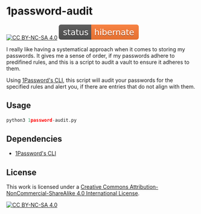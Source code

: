 # 1password-audit
[![CC BY-NC-SA 4.0][cc-by-nc-sa-shield]][cc-by-nc-sa] [![status: hibernate](https://github.com/GIScience/badges/raw/master/status/hibernate.svg)](https://github.com/GIScience/badges#hibernate)

I really like having a systematical approach when it comes to storing my passwords. It gives me a sense of order, if my passwords adhere to predifined rules, and this is a script to audit a vault to ensure it adheres to them.

Using [1Password's CLI](https://developer.1password.com/docs/cli), this script will audit your passwords for the specified rules and alert you, if there are entries that do not align with them.

## Usage
```python
python3 1password-audit.py
```

## Dependencies
- [1Password's CLI](https://developer.1password.com/docs/cli)

## License
This work is licensed under a
[Creative Commons Attribution-NonCommercial-ShareAlike 4.0 International License][cc-by-nc-sa].

[![CC BY-NC-SA 4.0][cc-by-nc-sa-image]][cc-by-nc-sa]

[cc-by-nc-sa]: http://creativecommons.org/licenses/by-nc-sa/4.0/
[cc-by-nc-sa-image]: https://licensebuttons.net/l/by-nc-sa/4.0/88x31.png
[cc-by-nc-sa-shield]: https://img.shields.io/badge/License-CC%20BY--NC--SA%204.0-lightgrey.svg
